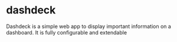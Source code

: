 # dashdeck
Dashdeck is a simple web app to display important information on a dashboard. It is fully configurable and extendable
